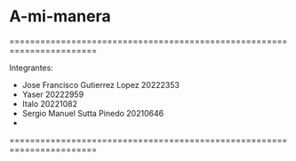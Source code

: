 # A-mi-manera
=======================================================================

Integrantes: 
- Jose Francisco Gutierrez Lopez 20222353
- Yaser 20222959
- Italo 20221082
- Sergio Manuel Sutta Pinedo 20210646
- 
=======================================================================
